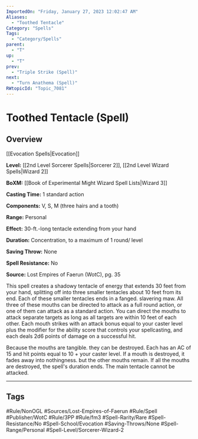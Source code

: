 ```yaml
---
ImportedOn: "Friday, January 27, 2023 12:02:47 AM"
Aliases:
  - "Toothed Tentacle"
Category: "Spells"
Tags:
  - "Category/Spells"
parent:
  - "T"
up:
  - "T"
prev:
  - "Triple Strike (Spell)"
next:
  - "Turn Anathema (Spell)"
RWtopicId: "Topic_7081"
---
```

# Toothed Tentacle (Spell)
## Overview
[[Evocation Spells|Evocation]]

**Level:** [[2nd Level Sorcerer Spells|Sorcerer 2]], [[2nd Level Wizard Spells|Wizard 2]]

**BoXM:** [[Book of Experimental Might Wizard Spell Lists|Wizard 3]]

**Casting Time:** 1 standard action

**Components:** V, S, M (three hairs and a tooth)

**Range:** Personal

**Effect:** 30-ft.-long tentacle extending from your hand

**Duration:** Concentration, to a maximum of 1 round/ level

**Saving Throw:** None

**Spell Resistance:** No

**Source:** Lost Empires of Faerun (WotC)­, pg. 35

This spell creates a shadowy tentacle of energy that extends 30 feet from your hand, splitting off into three smaller tentacles about 10 feet from its end. Each of these smaller tentacles ends in a fanged. slavering maw. All three of these mouths can be directed to attack as a full round action, or one of them can attack as a standard action. You can direct the mouths to attack separate targets as long as all targets are within 10 feet of each other. Each mouth strikes with an attack bonus equal to your caster level plus the modifier for the ability score that controls your spellcasting, and each deals 2d6 points of damage on a successful hit.

Because the mouths are tangible. they can be destroyed. Each has an AC of 15 and hit points equal to 10 + your caster level. If a mouth is destroyed, it fades away into nothingness. but the other mouths remain. If all the mouths are destroyed, the spell's duration ends. The main tentacle cannot be attacked.


---
## Tags
#Rule/NonOGL #Sources/Lost-Empires-of-Faerun #Rule/Spell #Publisher/WotC #Rule/3PP #Rule/fm3 #Spell-Rarity/Rare #Spell-Resistance/No #Spell-School/Evocation #Saving-Throws/None #Spell-Range/Personal #Spell-Level/Sorcerer-Wizard-2

